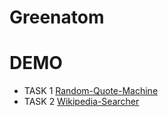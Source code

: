 # Greenatom

# DEMO 
- TASK 1 [Random-Quote-Machine](https://random-quote-machine-test.netlify.app/)
- TASK 2 [Wikipedia-Searcher](https://wikipedia-searcher.netlify.app/)
